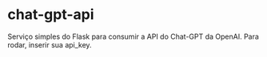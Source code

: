 # chat-gpt-api
Serviço simples do Flask para consumir a API do Chat-GPT da OpenAI. Para rodar, inserir sua api_key.
